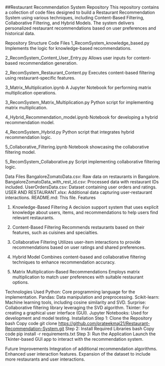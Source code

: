 ##Restaurant Recommendation System Repository
This repository contains a collection of code files designed to build a Restaurant Recommendation System using various techniques, including Content-Based Filtering, Collaborative Filtering, and Hybrid Models. The system delivers personalized restaurant recommendations based on user preferences and historical data.

Repository Structure
Code Files
1_RecomSystem_knowledge_based.py
Implements the logic for knowledge-based recommendations.

2_RecomSystem_Content_User_Entry.py
Allows user inputs for content-based recommendation generation.

2_RecomSystem_Restaurant_Content.py
Executes content-based filtering using restaurant-specific features.

3_Matrix_Multiplication.ipynb
A Jupyter Notebook for performing matrix multiplication operations.

3_RecomSystem_Matrix_Multiplication.py
Python script for implementing matrix multiplication.

4_Hybrid_Recommendation_model.ipynb
Notebook for developing a hybrid recommendation model.

4_RecomSystem_Hybrid.py
Python script that integrates hybrid recommendation logic.

5_Collaborative_Filtering.ipynb
Notebook showcasing the collaborative filtering model.

5_RecomSystem_Collaborative.py
Script implementing collaborative filtering logic.

Data Files
BangaloreZomatoData.csv: Raw data on restaurants in Bangalore.
BangaloreZomatoData_with_rest_id.csv: Processed data with restaurant IDs included.
UserOrdersData.csv: Dataset containing user orders and ratings.
USER AND RESTAURANT.xlsx: Additional data capturing user-restaurant interactions.
README.md: This file.
Features
1. Knowledge-Based Filtering
A decision support system that uses explicit knowledge about users, items, and recommendations to help users find relevant restaurants.

2. Content-Based Filtering
Recommends restaurants based on their features, such as cuisines and specialties.

3. Collaborative Filtering
Utilizes user-item interactions to provide recommendations based on user ratings and shared preferences.

4. Hybrid Model
Combines content-based and collaborative filtering techniques to enhance recommendation accuracy.

5. Matrix Multiplication-Based Recommendations
Employs matrix multiplication to match user preferences with suitable restaurant options.

Technologies Used
Python: Core programming language for the implementation.
Pandas: Data manipulation and preprocessing.
Scikit-learn: Machine learning tools, including cosine similarity and SVD.
Surprise: Collaborative filtering library leveraging the SVD algorithm.
Tkinter: For creating a graphical user interface (GUI).
Jupyter Notebooks: Used for development and model testing.
Installation
Step 1: Clone the Repository
bash
Copy code
git clone https://github.com/prateekmaj21/Restaurant-Recommendation-System.git
Step 2: Install Required Libraries
bash
Copy code
pip install -r requirements.txt
Step 3: Run the Application
Launch the Tkinter-based GUI app to interact with the recommendation system.

Future Improvements
Integration of additional recommendation algorithms.
Enhanced user interaction features.
Expansion of the dataset to include more restaurants and user interactions.
